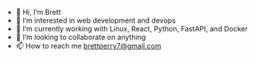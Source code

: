 - 👋 Hi, I’m Brett
- 👀 I’m interested in web development and devops
- 🌱 I’m currently working with Linux, React, Python, FastAPI, and Docker
- 💞️ I’m looking to collaborate on anything
- 📫 How to reach me brettperry7@gmail.com

<!---
bperry13/bperry13 is a ✨ special ✨ repository because its `README.md` (this file) appears on your GitHub profile.
You can click the Preview link to take a look at your changes.
--->
